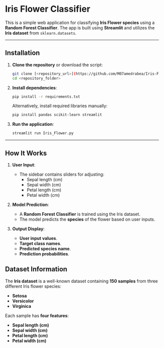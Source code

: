 # Iris Flower Classifier

This is a simple web application for classifying **Iris Flower species** using a **Random Forest Classifier**. The app is built using **Streamlit** and utilizes the **Iris dataset** from `sklearn.datasets`.

---

## Installation

1. **Clone the repository** or download the script:

   ```bash
   git clone [<repository_url>](https://github.com/M07amedrabea/Iris-Flower-Streamlit-Dashboard-.git)
   cd <repository_folder>
   ```

2. **Install dependencies**:

   ```bash
   pip install -r requirements.txt
   ```

   Alternatively, install required libraries manually:

   ```bash
   pip install pandas scikit-learn streamlit
   ```

3. **Run the application**:

   ```bash
   streamlit run Iris_Flower.py
   ```

---

## How It Works

1. **User Input**:

   - The sidebar contains sliders for adjusting:
     - Sepal length (cm)
     - Sepal width (cm)
     - Petal length (cm)
     - Petal width (cm)

2. **Model Prediction**:

   - A **Random Forest Classifier** is trained using the Iris dataset.
   - The model predicts the **species** of the flower based on user inputs.

3. **Output Display**:

   - **User input values**.
   - **Target class names**.
   - **Predicted species name**.
   - **Prediction probabilities**.

## Dataset Information

The **Iris dataset** is a well-known dataset containing **150 samples** from three different Iris flower species:

- **Setosa**
- **Versicolor**
- **Virginica**

Each sample has **four features**:

- **Sepal length (cm)**
- **Sepal width (cm)**
- **Petal length (cm)**
- **Petal width (cm)**


